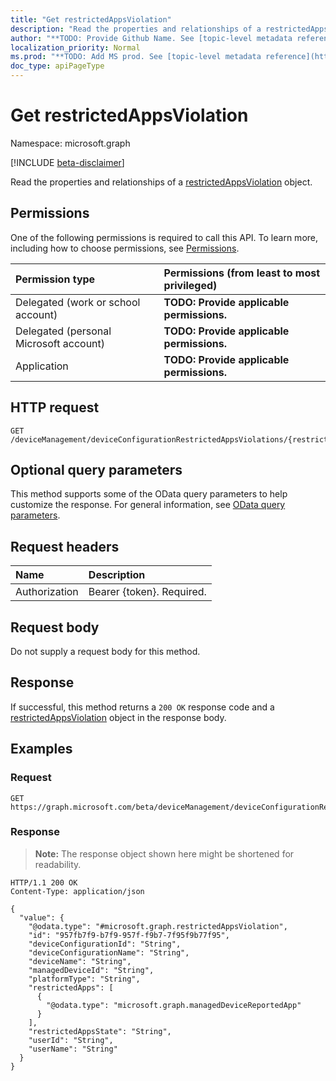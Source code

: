 ```yaml
---
title: "Get restrictedAppsViolation"
description: "Read the properties and relationships of a restrictedAppsViolation object."
author: "**TODO: Provide Github Name. See [topic-level metadata reference](https://msgo.azurewebsites.net/add/document/guidelines/metadata.html#topic-level-metadata)**"
localization_priority: Normal
ms.prod: "**TODO: Add MS prod. See [topic-level metadata reference](https://msgo.azurewebsites.net/add/document/guidelines/metadata.html#topic-level-metadata)**"
doc_type: apiPageType
---
```


# Get restrictedAppsViolation
Namespace: microsoft.graph

[!INCLUDE [beta-disclaimer](../../includes/beta-disclaimer.md)]

Read the properties and relationships of a [restrictedAppsViolation](../resources/restrictedappsviolation.md) object.

## Permissions
One of the following permissions is required to call this API. To learn more, including how to choose permissions, see [Permissions](/graph/permissions-reference).

|Permission type|Permissions (from least to most privileged)|
|:---|:---|
|Delegated (work or school account)|**TODO: Provide applicable permissions.**|
|Delegated (personal Microsoft account)|**TODO: Provide applicable permissions.**|
|Application|**TODO: Provide applicable permissions.**|

## HTTP request

<!-- {
  "blockType": "ignored"
}
-->
``` http
GET /deviceManagement/deviceConfigurationRestrictedAppsViolations/{restrictedAppsViolationId}
```

## Optional query parameters
This method supports some of the OData query parameters to help customize the response. For general information, see [OData query parameters](/graph/query-parameters).

## Request headers
|Name|Description|
|:---|:---|
|Authorization|Bearer {token}. Required.|

## Request body
Do not supply a request body for this method.

## Response

If successful, this method returns a `200 OK` response code and a [restrictedAppsViolation](../resources/restrictedappsviolation.md) object in the response body.

## Examples

### Request
<!-- {
  "blockType": "request",
  "name": "get_restrictedappsviolation"
}
-->
``` http
GET https://graph.microsoft.com/beta/deviceManagement/deviceConfigurationRestrictedAppsViolations/{restrictedAppsViolationId}
```


### Response
>**Note:** The response object shown here might be shortened for readability.
<!-- {
  "blockType": "response",
  "truncated": true,
  "@odata.type": "microsoft.graph.restrictedAppsViolation"
}
-->
``` http
HTTP/1.1 200 OK
Content-Type: application/json

{
  "value": {
    "@odata.type": "#microsoft.graph.restrictedAppsViolation",
    "id": "957fb7f9-b7f9-957f-f9b7-7f95f9b77f95",
    "deviceConfigurationId": "String",
    "deviceConfigurationName": "String",
    "deviceName": "String",
    "managedDeviceId": "String",
    "platformType": "String",
    "restrictedApps": [
      {
        "@odata.type": "microsoft.graph.managedDeviceReportedApp"
      }
    ],
    "restrictedAppsState": "String",
    "userId": "String",
    "userName": "String"
  }
}
```

